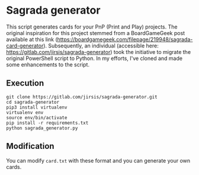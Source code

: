 # Sagrada generator

This script generates cards for your PnP (Print and Play) projects. The original inspiration for this project stemmed from a BoardGameGeek post available at this link (https://boardgamegeek.com/filepage/219948/sagrada-card-generator). Subsequently, an individual (accessible here: https://gitlab.com/jirsis/sagrada-generator) took the initiative to migrate the original PowerShell script to Python. In my efforts, I've cloned and made some enhancements to the script.

## Execution

```
git clone https://gitlab.com/jirsis/sagrada-generator.git
cd sagrada-generator
pip3 install virtualenv
virtualenv env
source env/bin/activate
pip install -r requirements.txt
python sagrada_generator.py
```

## Modification

You can modify ```card.txt``` with these format and you can generate your own cards.

